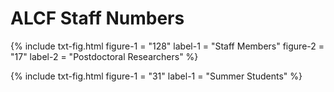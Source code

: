 # ALCF Staff Numbers

{%	include txt-fig.html 
	  figure-1 = "128"
		label-1 = "Staff Members"
    figure-2 = "17"
    label-2 = "Postdoctoral Researchers"
%}

{%	include txt-fig.html 
	  figure-1 = "31"
		label-1 = "Summer Students"
%}